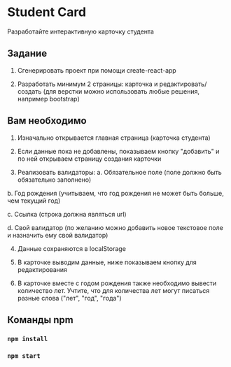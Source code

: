 # Student Card

Разработайте интерактивную карточку студента

## Задание

1. Сгенерировать проект при помощи create-react-app

2. Разработать минимум 2 страницы: карточка и редактировать/создать (для верстки можно использовать любые решения, например bootstrap)

## Вам необходимо

1. Изначально открывается главная страница (карточка студента)

2. Если данные пока не добавлены, показываем кнопку "добавить" и по ней открываем страницу создания карточки

3. Реализовать валидаторы:
   a. Обязательное поле (поле должно быть обязательно заполнено)

b. Год рождения (учитываем, что год рождения не может быть больше, чем текущий год)

c. Ссылка (строка должна являться url)

d. Свой валидатор (по желанию можно добавить новое текстовое поле и назначить ему свой валидатор)

4. Данные сохраняются в localStorage

5. В карточке выводим данные, ниже показываем кнопку для редактирования

6. В карточке вместе с годом рождения также необходимо вывести количество лет. Учтите, что для количества лет могут писаться разные слова ("лет", "год", "года")

## Команды npm

### `npm install`

### `npm start`

